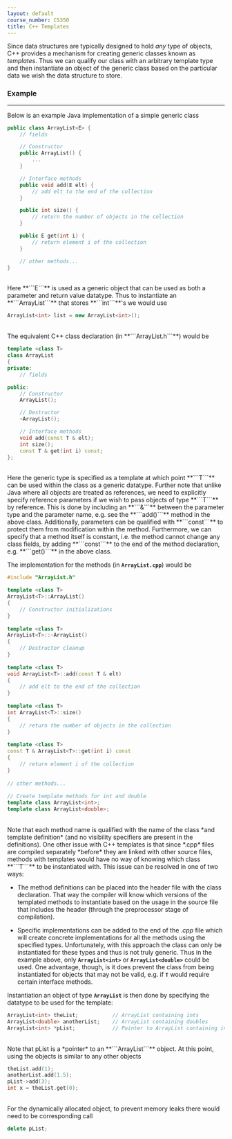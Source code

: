 ```yaml
---
layout: default
course_number: CS350
title: C++ Templates
---
```


Since data structures are typically designed to hold *any* type of objects, C++ provides a mechanism for creating 
generic classes known as *templates*. Thus we can qualify our class with an arbitrary template type and then instantiate 
an object of the generic class based on the particular data we wish the data structure to store.
<br>



### Example

--- --- --- --- --- --- --- --- --- --- --- --- --- --- --- --- --- --- --- --- --- --- --- ---

Below is an example Java implementation of a simple generic class 

```cpp
public class ArrayList<E> {
    // fields

    // Constructor
    public ArrayList() {
        ...
    }

    // Interface methods
    public void add(E elt) {
        // add elt to the end of the collection
    }

    public int size() {
        // return the number of objects in the collection
    }

    public E get(int i) {
        // return element i of the collection
    }

    // other methods...
}
```

<br>
Here **```E```** is used as a generic object that can be used as both a parameter and return value datatype. Thus to 
instantiate an **```ArrayList```** that stores **```int```**'s we would use

```cpp
ArrayList<int> list = new ArrayList<int>();
```

<br>
The equivalent C++ class declaration (in **```ArrayList.h```**) would be


```cpp
template <class T>
class ArrayList 
{
private:
    // fields

public:
    // Constructor
    ArrayList();

    // Destructor
    ~ArrayList();

    // Interface methods
    void add(const T & elt);
    int size();
    const T & get(int i) const;
};
```

<br>
Here the generic type is specified as a template at which point **```T```** can be used within the class as a generic 
datatype. Further note that unlike Java where all objects are treated as references, we need to explicitly specify 
reference parameters if we wish to pass objects of type **```T```** by reference.  This is done by including an 
**```&```** between the parameter type and the parameter name, e.g. see the **```add()```** method in the above class.  
Additionally, parameters can be qualified with **```const```** to protect them from modification within the method. 
Furthermore, we can specify that a method itself is constant, i.e. the method cannot change any class fields, by adding 
**```const```** to the end of the method declaration, e.g. **```get()```** in the above class.

The implementation for the methods (in **```ArrayList.cpp```**) would be


```cpp
#include "ArrayList.h"

template <class T>
ArrayList<T>::ArrayList()
{
    // Constructor initializations
}
	
template <class T>
ArrayList<T>::~ArrayList() 
{
    // Destructor cleanup
}
	
template <class T>
void ArrayList<T>::add(const T & elt) 
{
    // add elt to the end of the collection
}
		
template <class T>
int ArrayList<T>::size() 
{
    // return the number of objects in the collection
}
	
template <class T>	
const T & ArrayList<T>::get(int i) const
{
    // return element i of the collection
}
		
// other methods...
	
// Create template methods for int and double
template class ArrayList<int>;
template class ArrayList<double>;
```

<br>
Note that each method name is qualified with the name of the class *and template definition* (and no visibility 
specifiers are present in the definitions). One other issue with C++ templates is that since *.cpp* files are compiled 
separately *before* they are linked with other source files, methods with templates would have no way of knowing which 
class **```T```** to be instantiated with. This issue can be resolved in one of two ways:

  - The method definitions can be placed into the header file with the class declaration. That way the compiler will 
  know which versions of the templated methods to instantiate based on the usage in the source file that includes the 
  header (through the preprocessor stage of compilation).
  
  - Specific implementations can be added to the end of the *.cpp* file which will create concrete implementations for 
  all the methods using the specified types. Unfortunately, with this approach the class can only be instantiated for 
  these types and thus is not truly generic. Thus in the example above, only **```ArrayList<int>```** or 
  **```ArrayList<double>```** could be used. One advantage, though, is it does prevent the class from being instantiated 
  for objects that may not be valid, e.g. if **```T```** would require certain interface methods.

Instantiation an object of type **```ArrayList```** is then done by specifying the datatype to be used for the template:

```cpp
ArrayList<int> theList;           // ArrayList containing ints
ArrayList<double> anotherList;    // ArrayList containing doubles
ArrayList<int> *pList;            // Pointer to ArrayList containing ints
```

<br>
Note that pList is a *pointer* to an **```ArrayList```** object. At this point, using the objects is similar to any 
other objects

```cpp
theList.add(1);
anotherList.add(1.5);
pList->add(3);
int x = theList.get(0);
```

<br>
For the dynamically allocated object, to prevent memory leaks there would need to be corresponding call

```cpp
delete pList;
```
